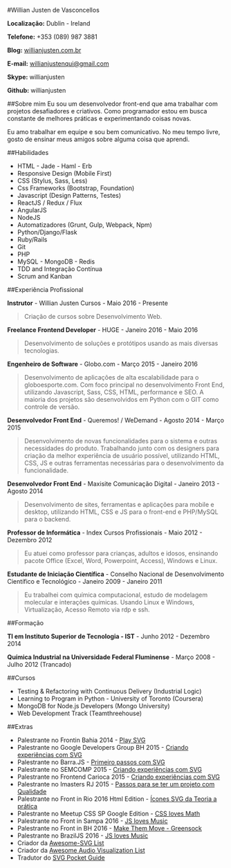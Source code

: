 #Willian Justen de Vasconcellos

**Localização:** Dublin - Ireland

**Telefone:** +353 (089) 987 3881

**Blog:** [willianjusten.com.br](http://willianjusten.com.br)

**E-mail:** willianjustenqui@gmail.com

**Skype:** willianjusten

**Github:** willianjusten

##Sobre mim
Eu sou um desenvolvedor front-end que ama trabalhar com projetos desafiadores e criativos. Como programador estou em busca constante de melhores práticas e experimentando coisas novas.

Eu amo trabalhar em equipe e sou bem comunicativo. No meu tempo livre, gosto de ensinar meus amigos sobre alguma coisa que aprendi.

##Habilidades

* HTML - Jade - Haml - Erb
* Responsive Design (Mobile First)
* CSS (Stylus, Sass, Less)
* Css Frameworks (Bootstrap, Foundation)
* Javascript (Design Patterns, Testes)
* ReactJS / Redux / Flux
* AngularJS
* NodeJS
* Automatizadores (Grunt, Gulp, Webpack, Npm)
* Python/Django/Flask
* Ruby/Rails
* Git
* PHP
* MySQL - MongoDB - Redis
* TDD and Integração Contínua
* Scrum and Kanban

##Experiência Profissional

**Instrutor** - Willian Justen Cursos - Maio 2016 - Presente

> Criação de cursos sobre Desenvolvimento Web.

**Freelance Frontend Developer** - HUGE - Janeiro 2016 - Maio 2016

> Desenvolvimento de soluções e protótipos usando as mais diversas tecnologias.

**Engenheiro de Software** - Globo.com - Março 2015 - Janeiro 2016

> Desenvolvimento de aplicações de alta escalabilidade para o globoesporte.com. Com foco principal no desenvolvimento Front End, utilizando Javascript, Sass, CSS, HTML, performance e SEO. A maioria dos projetos são desenvolvidos em Python com o GIT como controle de versão.

**Desenvolvedor Front End** - Queremos! / WeDemand - Agosto 2014 - Março 2015

> Desenvolvimento de novas funcionalidades para o sistema e outras necessidades do produto. Trabalhando junto com os designers para criação da melhor experiência de usuário possível, utilizando HTML, CSS, JS e outras ferramentas necessárias para o desenvolvimento da funcionalidade.

**Desenvolvedor Front End** - Maxisite Comunicação Digital - Janeiro 2013 - Agosto 2014

> Desenvolvimento de sites, ferramentas e aplicações para mobile e desktop, utilizando HTML, CSS e JS para o front-end e PHP/MySQL para o backend.

**Professor de Informática** - Index Cursos Profissionais - Maio 2012 - Dezembro 2012

> Eu atuei como professor para crianças, adultos e idosos, ensinando pacote Office (Excel, Word, Powerpoint, Access), Windows e Linux.

**Estudante de Iniciação Científica** - Conselho Nacional de Desenvolvimento Científico e Tecnológico - Janeiro 2009 - Janeiro 2011

> Eu trabalhei com química computacional, estudo de modelagem molecular e interações químicas. Usando Linux e Windows, Virtualização, Acesso Remoto via rdp e ssh.


##Formação

**TI em Instituto Superior de Tecnologia - IST** - Junho 2012 - Dezembro 2014

**Química Industrial na Universidade Federal Fluminense** - Março 2008 - Julho 2012 (Trancado)


##Cursos

* Testing & Refactoring with Continuous Delivery (Industrial Logic)
* Learning to Program in Python - University of Toronto (Coursera)
* MongoDB for Node.js Developers (Mongo University)
* Web Development Track (Teamthreehouse)


##Extras

* Palestrante no Frontin Bahia 2014 - [Play SVG](http://bit.ly/frontin-bahia-2014)
* Palestrante no Google Developers Group BH 2015 - [Criando experiências com SVG](http://willianjusten.com.br/gdg-bh-2015)
* Palestrante no Barra.JS - [Primeiro passos com SVG](http://willianjusten.com.br/gdg-bh-2015)
* Palestrante no SEMCOMP 2015 - [Criando experiências com SVG](http://willianjusten.com.br/semcomp-2015/)
* Palestrante no Frontend Carioca 2015 - [Criando experiências com SVG](http://willianjusten.com.br/frontend-carioca-2015/)
* Palestrante no Imasters RJ 2015 - [Passos para se ter um projeto com Qualidade](http://willianjusten.com.br/imasters-2015/)
* Palestrante no Front in Rio 2016 Html Edition - [Ícones SVG da Teoria a prática](https://speakerdeck.com/willianjusten/icones-svg-da-teoria-a-pratica)
* Palestrante no Meetup CSS SP Google Edition - [CSS loves Math](https://willianjusten.com.br/meetup-css-sp/#/)
* Palestrante no Front in Sampa 2016 - [JS loves Music](https://willianjusten.com.br/frontinsampa-16/)
* Palestrante no Front in BH 2016 - [Make Them Move - Greensock](https://willianjusten.com.br/front-in-bh-16/#/)
* Palestrante no BrazilJS 2016 - [JS loves Music](http://willianjusten.com.br/braziljs-16)
* Criador da [Awesome-SVG List](https://github.com/willianjusten/awesome-svg)
* Criador da [Awesome Audio Visualization List](https://github.com/willianjusten/awesome-audio-visualization)
* Tradutor do [SVG Pocket Guide](https://github.com/jonitrythall/svgpocketguide)
